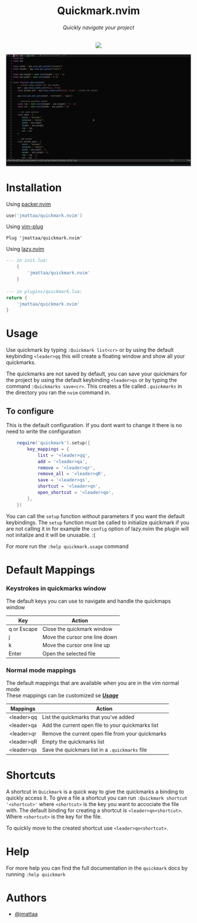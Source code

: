 <div align="center">

# Quickmark.nvim
###### Quickly navigate your project 

<a href="https://dotfyle.com/plugins/jmattaa/quickmark.nvim">
  <img src="https://dotfyle.com/plugins/jmattaa/quickmark.nvim/shield" />
</a>

![demo](./assets/demo.gif)

</div>

# Installation

Using [packer.nvim](https://github.com/wbthomason/packer.nvim)

```lua
use('jmattaa/quickmark.nvim')

```

Using [vim-plug](https://github.com/junegunn/vim-plug)

```vim
Plug 'jmattaa/quickmark.nvim'
```

Using [lazy.nvim](https://github.com/folke/lazy.nvim)
```lua
--- in init.lua:
    {
        'jmattaa/quickmark.nvim'
    }

--- in plugins/quickmark.lua:
return {
    'jmattaa/quickmark.nvim'
}
```

# Usage

Use quickmark by typing `:Quickmark list<cr>` or by using the default keybinding `<leader>qq`
this will create a floating window and show all your quickmarks.

The quickmarks are not saved by default, you can save your quickmars for the project 
by using the default keybinding `<leader>qs` or
by typing the command `:Quickmarks save<cr>`.
This creates a file called *`.quickmarks`* in the directory you ran 
the `nvim` command in.

## To configure 

This is the default configuration. If you dont want to change it there is no need
to write the configuration

```lua
    require('quickmark').setup({
        key_mappings = {
            list = '<leader>qq',
            add = '<leader>qa',
            remove = '<leader>qr',
            remove_all = '<leader>qR',
            save = '<leader>qs',
            shortcut = '<leader>qn',
            open_shortcut = '<leader>qo',
        },
    })
```

You can call the `setup` function without parameters if you want the default 
keybindings. The `setup` function must be called to initialize quickmark if you
are not calling it in for example the `config` option of lazy.nvim the plugin 
will not initalize and it will be unusable. :(


For more run the `:help quickmark.usage` command

# Default Mappings

### Keystrokes in quickmarks window

The default keys you can use to navigate and handle the quickmaps window 

| Key              | Action                                               |
|------------------|------------------------------------------------------|
| q or Escape      | Close the quickmark window                           |
| j                | Move the cursor one line down                        |
| k                | Move the cursor one line up                          |
| Enter            | Open the selected file                               |

### Normal mode mappings

The default mappings that are available when you are in the vim normal mode
<br />
These mappings can be customized se ***[Usage](#usage)***

| Mappings         | Action                                               |
|:----------------:|------------------------------------------------------|
| \<leader\>qq     | List the quickmarks that you've added                |
| \<leader\>qa     | Add the current open file to your quickmarks list    |
| \<leader\>qr     | Remove the current open file from your quickmarks    |
| \<leader\>qR     | Empty the quickmarks list                            |
| \<leader\>qs     | Save the quickmars list in a `.quickmarks` file      |

# Shortcuts

A shortcut in `Quickmark` is a quick way to give the quickmarks a binding to 
quickly access it. To give a file a shortcut you can run 
`:Quickmark shortcut '<shortcut>'` where `<shortcut>` is the key you want to 
accociate the file with. The default binding for creating a shortcut is 
`<leader>qn<shortcut>`. Where `<shortcut>` is the key for the file.

To quickly move to the created shortcut use `<leader>qo<shortcut>`.

# Help
For more help you can find the full documentation in the `quickmark` docs by running `:help quickmark`

# Authors

- [@jmattaa](https://github.com/jmattaa)


